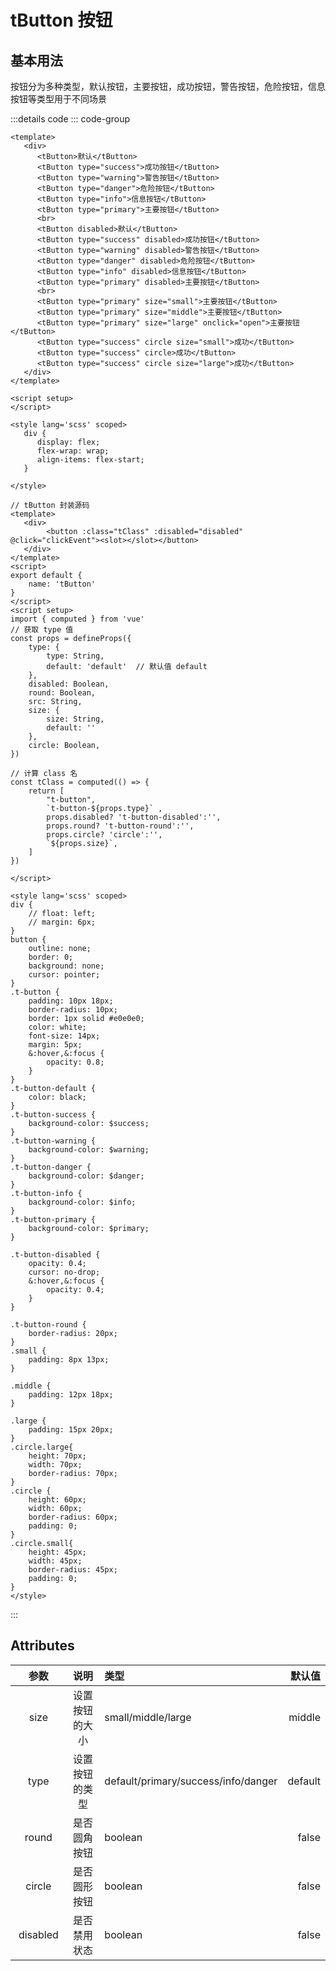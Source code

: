 <script setup>
   import buttonDemo from '../components/buttonDemo.vue';
</script>

# tButton 按钮
## 基本用法
按钮分为多种类型，默认按钮，主要按钮，成功按钮，警告按钮，危险按钮，信息按钮等类型用于不同场景

<buttonDemo></buttonDemo>

:::details code
::: code-group

```vue [buttonDemo.vue]
<template>
   <div>
      <tButton>默认</tButton>
      <tButton type="success">成功按钮</tButton>
      <tButton type="warning">警告按钮</tButton>
      <tButton type="danger">危险按钮</tButton>
      <tButton type="info">信息按钮</tButton>
      <tButton type="primary">主要按钮</tButton>
      <br>
      <tButton disabled>默认</tButton>
      <tButton type="success" disabled>成功按钮</tButton>
      <tButton type="warning" disabled>警告按钮</tButton>
      <tButton type="danger" disabled>危险按钮</tButton>
      <tButton type="info" disabled>信息按钮</tButton>
      <tButton type="primary" disabled>主要按钮</tButton>
      <br>
      <tButton type="primary" size="small">主要按钮</tButton>
      <tButton type="primary" size="middle">主要按钮</tButton>
      <tButton type="primary" size="large" onclick="open">主要按钮</tButton>
      <tButton type="success" circle size="small">成功</tButton>
      <tButton type="success" circle>成功</tButton>
      <tButton type="success" circle size="large">成功</tButton>
   </div>
</template>

<script setup>
</script>

<style lang='scss' scoped>
   div {
      display: flex;
      flex-wrap: wrap;
      align-items: flex-start;
   }
   
</style>
```

```vue [tButton.vue]
// tButton 封装源码
<template>
   <div>
        <button :class="tClass" :disabled="disabled" @click="clickEvent"><slot></slot></button>
   </div>
</template>
<script>
export default {
    name: 'tButton'
}
</script>
<script setup>
import { computed } from 'vue'
// 获取 type 值
const props = defineProps({
    type: {
        type: String,
        default: 'default'  // 默认值 default
    },
    disabled: Boolean,
    round: Boolean,
    src: String,
    size: {
        size: String,
        default: ''
    },
    circle: Boolean,
})

// 计算 class 名
const tClass = computed(() => {
    return [
        "t-button",
        `t-button-${props.type}` ,
        props.disabled? 't-button-disabled':'',
        props.round? 't-button-round':'',
        props.circle? 'circle':'',
        `${props.size}`,
    ]
})

</script>

<style lang='scss' scoped>
div {
    // float: left;
    // margin: 6px;
}
button {
    outline: none;
    border: 0;
    background: none;
    cursor: pointer;
}
.t-button {
    padding: 10px 18px;
    border-radius: 10px;
    border: 1px solid #e0e0e0;
    color: white;
    font-size: 14px;
    margin: 5px;
    &:hover,&:focus {
        opacity: 0.8;
    }
}
.t-button-default {
    color: black;
}
.t-button-success {
    background-color: $success;
}
.t-button-warning {
    background-color: $warning;
}
.t-button-danger {
    background-color: $danger;
}
.t-button-info {
    background-color: $info;
}
.t-button-primary {
    background-color: $primary;
}

.t-button-disabled {
    opacity: 0.4;
    cursor: no-drop;
    &:hover,&:focus {
        opacity: 0.4;
    }
}

.t-button-round {
    border-radius: 20px;
}
.small {
    padding: 8px 13px;
}

.middle {
    padding: 12px 18px;
}

.large {
    padding: 15px 20px;
}
.circle.large{
    height: 70px;
    width: 70px;
    border-radius: 70px;
}
.circle {
    height: 60px;
    width: 60px;
    border-radius: 60px;
    padding: 0;
}
.circle.small{
    height: 45px;
    width: 45px;
    border-radius: 45px;
    padding: 0;
}
</style>
```
:::

## Attributes
|  参数  |    说明    |  类型    |  默认值 |
| :-----: | :--------: | :------ | ----: |
|  size  |       设置按钮的大小      | small/middle/large | middle |  
|  type  |   设置按钮的类型    |   default/primary/success/info/danger | default |
| round  | 是否圆角按钮 | boolean | false |
| circle  | 是否圆形按钮 | boolean | false |
| disabled | 是否禁用状态 | boolean | false |


<style>
table th:first-of-type {
    width: 4cm;
}
table th:nth-of-type(2) {
    width: 150pt;
}
table th:nth-of-type(3) {
    width: 8em;
}
</style>
